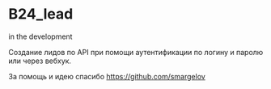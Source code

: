 # B24_lead
in the development

Создание лидов по API при помощи аутентификации по логину и паролю или через вебхук.

За помощь и идею спасибо https://github.com/smargelov
